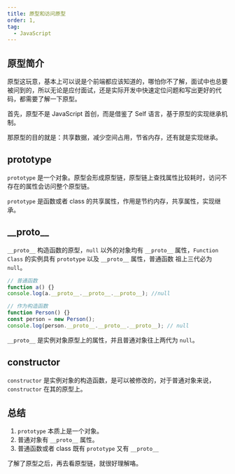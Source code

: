 ```yaml
---
title: 原型和访问原型
order: 1,
tag:
  - JavaScript
---
```


## 原型简介

原型这玩意，基本上可以说是个前端都应该知道的，哪怕你不了解，面试中也总要被问到的，所以无论是应付面试，还是实际开发中快速定位问题和写出更好的代码，都需要了解一下原型。

首先，原型不是 JavaScript 首创，而是借鉴了 Self 语言，基于原型的实现继承机制。

那原型的目的就是：共享数据，减少空间占用，节省内存，还有就是实现继承。

## prototype

`prototype` 是一个对象。原型会形成原型链，原型链上查找属性比较耗时，访问不存在的属性会访问整个原型链。

`prototype` 是函数或者 class 的共享属性，作用是节约内存，共享属性，实现继承。

## \_\_proto\_\_

`__proto__` 构造函数的原型，`null` 以外的对象均有 `__proto__` 属性，`Function` `Class` 的实例具有 `prototype` 以及 `__proto__` 属性，普通函数 祖上三代必为 `null`。

```javascript
// 普通函数
function a() {}
console.log(a.__proto__.__proto__.__proto__); //null

// 作为构造函数
function Person() {}
const person = new Person();
console.log(person.__proto__.__proto__.__proto__); // null
```

`__proto__` 是实例对象原型上的属性，并且普通对象往上两代为 `null`。

## constructor

`constructor` 是实例对象的构造函数，是可以被修改的，对于普通对象来说，`constructor` 在其的原型上。

## 总结

1. `prototype` 本质上是一个对象。
2. 普通对象有 `__proto__` 属性。
3. 普通函数或者 class 既有 `prototype` 又有 `__proto__`

了解了原型之后，再去看原型链，就很好理解咯。
